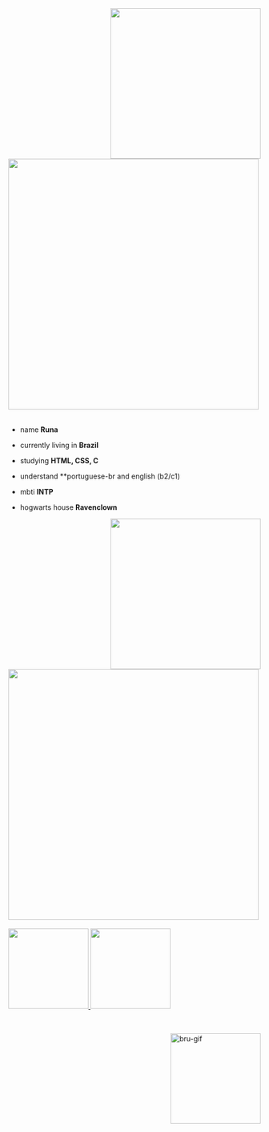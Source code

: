 <div>
<img src="https://user-images.githubusercontent.com/128152530/234964829-174d4e8c-3e71-4d7b-8118-8ebf562df175.png" width="300" align="right" />
<br/>
<img src="https://user-images.githubusercontent.com/128152530/234958941-3581b7dc-fb28-4a35-b846-b20824259c1b.png" width="500">
<br/>
<br/>
  
 - name **Runa**
  
 - currently living in **Brazil**
  
 - studying **HTML, CSS, C** 
  
 - understand **portuguese-br and english (b2/c1)
  
 - mbti **INTP**
  
 - hogwarts house **Ravenclown**
  
<img src="./img/Waifu-elainaa.png" width="300" align="right" />
<br/>
<img src="https://user-images.githubusercontent.com/128152530/235156017-c0d3e7af-380a-45f9-ae2a-f695e6ac248e.png" width="500" />
<br/>
<br/>
<!--
- 🌱 I’m currently learning HTML, CSS and C
- 💬 Ask me about ...
- 📫 How to reach me: ...
- 😄 Pronouns: she/her
- ⚡ Fun fact: i'm very slow witted so normally it takes me a while to understand things
--> 

<div>
  <a href="https://github.com/bruniibs">
  <img height="160em" src="https://github-readme-stats.vercel.app/api?username=bruniibs&show_icons=true&theme=gruvbox&include_all_commits=true&count_private=true"/>
  <img height="160em" src="https://github-readme-stats.vercel.app/api/top-langs/?username=bruniibs&layout=compact&langs_count=16&theme=gruvbox"/>
</div>

  ##

<div>
<div style="display: inline_block"><br>
  <img align="right" alt="bru-gif" height="180" width="180" src="https://media.discordapp.net/attachments/989309148107792454/1088620826900840508/bru.gif?width=453&height=453">
</div>
  
  
  
  
  
  
  
  ##
